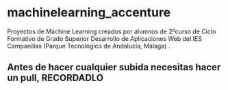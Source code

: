# machinelearning_accenture
Proyectos de Machine Learning creados por alumnos de 2ºcurso de Ciclo Formativo de Grado Superior Desarrollo de Aplicaciones Web del IES Campanillas (Parque Tecnológico de Andalucía, Málaga) . 

## Antes de hacer cualquier subida necesitas hacer un pull, RECORDADLO
